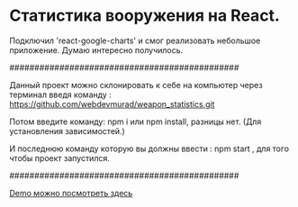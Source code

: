 # Статистика вооружения на React.

Подключил 'react-google-charts' и смог реализовать небольшое приложение. 
Думаю интересно получилось.

##############################################

Данный проект можно склонировать к себе на компьютер через терминал введя команду : https://github.com/webdevmurad/weapon_statistics.git

Потом введите команду: npm i или npm install, разницы нет. (Для установления зависимостей.)

И последнюю команду которую вы должны ввести : npm start , для того чтобы проект запустился.

##############################################

[Demo можно посмотреть здесь ](https://weaponstatistics-9e2b5.firebaseapp.com/)

